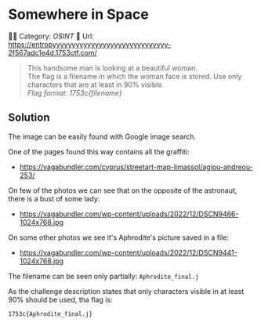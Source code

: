 # Somewhere in Space

👨‍🚀 Category: _OSINT_
🔗 Url: https://entropyyyyyyyyyyyyyyyyyyyyyyyyyyyyyy-2f567adc1e4d.1753ctf.com/

> This handsome man is looking at a beautiful woman.  
> The flag is a filename in which the woman face is stored. Use only characters that are at least in 90% visible.  
> _Flag format: 1753c{filename}_

## Solution

The image can be easily found with Google image search.

One of the pages found this way contains all the graffiti:
- https://vagabundler.com/cyprus/streetart-map-limassol/agiou-andreou-253/

On few of the photos we can see that on the opposite of the astronaut, there is a bust of some lady:
- https://vagabundler.com/wp-content/uploads/2022/12/DSCN9466-1024x768.jpg

On some other photos we see it's Aphrodite's picture saved in a file:
- https://vagabundler.com/wp-content/uploads/2022/12/DSCN9441-1024x768.jpg

The filename can be seen only partially: `Aphrodite_final.j`

As the challenge description states that only characters visible in at least 90% should be used, tha flag is:

`1753c{Aphrodite_final.j}`

